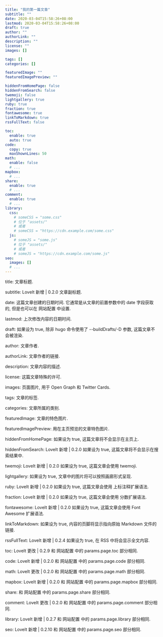 ```yaml
---
title: "我的第一篇文章"
subtitle: ""
date: 2020-03-04T15:58:26+08:00
lastmod: 2020-03-04T15:58:26+08:00
draft: true
author: ""
authorLink: ""
description: ""
license: ""
images: []

tags: []
categories: []

featuredImage: ""
featuredImagePreview: ""

hiddenFromHomePage: false
hiddenFromSearch: false
twemoji: false
lightgallery: true
ruby: true
fraction: true
fontawesome: true
linkToMarkdown: true
rssFullText: false

toc:
  enable: true
  auto: true
code:
  copy: true
  maxShownLines: 50
math:
  enable: false
  # ...
mapbox:
  # ...
share:
  enable: true
  # ...
comment:
  enable: true
  # ...
library:
  css:
    # someCSS = "some.css"
    # 位于 "assets/"
    # 或者
    # someCSS = "https://cdn.example.com/some.css"
  js:
    # someJS = "some.js"
    # 位于 "assets/"
    # 或者
    # someJS = "https://cdn.example.com/some.js"
seo:
  images: []
  # ...
---
```


title: 文章标题.

subtitle: LoveIt 新增 | 0.2.0 文章副标题.

date: 这篇文章创建的日期时间. 它通常是从文章的前置参数中的 date 字段获取的, 但是也可以在 网站配置 中设置.

lastmod: 上次修改内容的日期时间.

draft: 如果设为 true, 除非 hugo 命令使用了 --buildDrafts/-D 参数, 这篇文章不会被渲染.

author: 文章作者.

authorLink: 文章作者的链接.

description: 文章内容的描述.

license: 这篇文章特殊的许可.

images: 页面图片, 用于 Open Graph 和 Twitter Cards.

tags: 文章的标签.

categories: 文章所属的类别.

featuredImage: 文章的特色图片.

featuredImagePreview: 用在主页预览的文章特色图片.

hiddenFromHomePage: 如果设为 true, 这篇文章将不会显示在主页上.

hiddenFromSearch: LoveIt 新增 | 0.2.0 如果设为 true, 这篇文章将不会显示在搜索结果中.

twemoji: LoveIt 新增 | 0.2.0 如果设为 true, 这篇文章会使用 twemoji.

lightgallery: 如果设为 true, 文章中的图片将可以按照画廊形式呈现.

ruby: LoveIt 新增 | 0.2.0 如果设为 true, 这篇文章会使用 上标注释扩展语法.

fraction: LoveIt 新增 | 0.2.0 如果设为 true, 这篇文章会使用 分数扩展语法.

fontawesome: LoveIt 新增 | 0.2.0 如果设为 true, 这篇文章会使用 Font Awesome 扩展语法.

linkToMarkdown: 如果设为 true, 内容的页脚将显示指向原始 Markdown 文件的链接.

rssFullText: LoveIt 新增 | 0.2.4 如果设为 true, 在 RSS 中将会显示全文内容.

toc: LoveIt 更改 | 0.2.9 和 网站配置 中的 params.page.toc 部分相同.

code: LoveIt 新增 | 0.2.0 和 网站配置 中的 params.page.code 部分相同.

math: LoveIt 更改 | 0.2.0 和 网站配置 中的 params.page.math 部分相同.

mapbox: LoveIt 新增 | 0.2.0 和 网站配置 中的 params.page.mapbox 部分相同.

share: 和 网站配置 中的 params.page.share 部分相同.

comment: LoveIt 更改 | 0.2.0 和 网站配置 中的 params.page.comment 部分相同.

library: LoveIt 新增 | 0.2.7 和 网站配置 中的 params.page.library 部分相同.

seo: LoveIt 新增 | 0.2.10 和 网站配置 中的 params.page.seo 部分相同.
